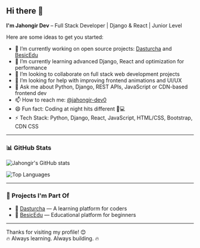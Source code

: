 ## Hi there 👋

**I'm Jahongir Dev** – Full Stack Developer | Django & React | Junior Level

<!--
**jahongir-dev0/jahongir-dev0** is a ✨ _special_ ✨ repository because its `README.md` (this file) appears on your GitHub profile.
-->

Here are some ideas to get you started:

- 🔭 I’m currently working on open source projects: [Dasturcha](https://github.com/Diyorbek-tech/Dasturcha) and [BesicEdu](https://github.com/Diyorbek-tech/BesicEdu)
- 🌱 I’m currently learning advanced Django, React and optimization for performance
- 👯 I’m looking to collaborate on full stack web development projects
- 🤔 I’m looking for help with improving frontend animations and UI/UX
- 💬 Ask me about Python, Django, REST APIs, JavaScript or CDN-based frontend dev
- 📫 How to reach me: [@jahongir-dev0](https://github.com/jahongir-dev0)
- 😄 Fun fact: Coding at night hits different 🌙💻
- ⚡ Tech Stack: Python, Django, React, JavaScript, HTML/CSS, Bootstrap, CDN CSS

---

### 📊 GitHub Stats

![Jahongir's GitHub stats](https://github-readme-stats.vercel.app/api?username=jahongir-dev0&show_icons=true&theme=radical)

![Top Languages](https://github-readme-stats.vercel.app/api/top-langs/?username=jahongir-dev0&layout=compact&theme=radical)

---

### 🚀 Projects I'm Part Of

- 📌 [Dasturcha](https://github.com/Diyorbek-tech/Dasturcha) — A learning platform for coders  
- 📌 [BesicEdu](https://github.com/Diyorbek-tech/BesicEdu) — Educational platform for beginners

---

Thanks for visiting my profile! 😊  
🔥 Always learning. Always building. 🔥
